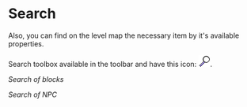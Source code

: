 # Search

Also, you can find on the level map the necessary item by it's available properties.

Search toolbox available in the toolbar and have
this icon: ![S](screenshots/LevelEditing/Search/SeatchIcon.png).

_Search of blocks_

<ImageZoom
  alt="SeatchBlock"
  url="screenshots/LevelEditing/Search/SeatchBlock.png"
  width="200px"
  :border="true"
/>


_Search of NPC_

<ImageZoom
  alt="SearchNPC"
  url="screenshots/LevelEditing/Search/SearchNPC.png"
  width="200px"
  :border="true"
/>

